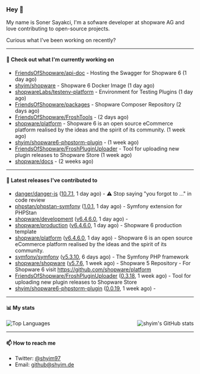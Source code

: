 ### Hey 👋

My name is Soner Sayakci, I'm a sofware developer at shopware AG and love contributing to open-source projects.

Curious what I've been working on recently?

---

#### 👷 Check out what I'm currently working on

- [FriendsOfShopware/api-doc](https://github.com/FriendsOfShopware/api-doc) - Hosting the Swagger for Shopware 6 (1 day ago)
- [shyim/shopware](https://github.com/shyim/shopware) - Shopware 6 Docker Image (1 day ago)
- [shopwareLabs/testenv-platform](https://github.com/shopwareLabs/testenv-platform) - Environment for Testing Plugins (1 day ago)
- [FriendsOfShopware/packages](https://github.com/FriendsOfShopware/packages) - Shopware Composer Repository (2 days ago)
- [FriendsOfShopware/FroshTools](https://github.com/FriendsOfShopware/FroshTools) -  (2 days ago)
- [shopware/platform](https://github.com/shopware/platform) - Shopware 6 is an open source eCommerce platform realised by the ideas and the spirit of its community. (1 week ago)
- [shyim/shopware6-phpstorm-plugin](https://github.com/shyim/shopware6-phpstorm-plugin) -  (1 week ago)
- [FriendsOfShopware/FroshPluginUploader](https://github.com/FriendsOfShopware/FroshPluginUploader) - Tool for uploading new plugin releases to Shopware Store (1 week ago)
- [shopware/docs](https://github.com/shopware/docs) -  (2 weeks ago)

---

#### 🔭 Latest releases I've contributed to

- [danger/danger-js](https://github.com/danger/danger-js) ([10.7.1](https://github.com/danger/danger-js/releases/tag/10.7.1), 1 day ago) - ⚠️ Stop saying &#34;you forgot to …&#34; in code review
- [phpstan/phpstan-symfony](https://github.com/phpstan/phpstan-symfony) ([1.0.1](https://github.com/phpstan/phpstan-symfony/releases/tag/1.0.1), 1 day ago) - Symfony extension for PHPStan
- [shopware/development](https://github.com/shopware/development) ([v6.4.6.0](https://github.com/shopware/development/releases/tag/v6.4.6.0), 1 day ago) - 
- [shopware/production](https://github.com/shopware/production) ([v6.4.6.0](https://github.com/shopware/production/releases/tag/v6.4.6.0), 1 day ago) - Shopware 6 production template
- [shopware/platform](https://github.com/shopware/platform) ([v6.4.6.0](https://github.com/shopware/platform/releases/tag/v6.4.6.0), 1 day ago) - Shopware 6 is an open source eCommerce platform realised by the ideas and the spirit of its community.
- [symfony/symfony](https://github.com/symfony/symfony) ([v5.3.10](https://github.com/symfony/symfony/releases/tag/v5.3.10), 6 days ago) - The Symfony PHP framework
- [shopware/shopware](https://github.com/shopware/shopware) ([v5.7.6](https://github.com/shopware/shopware/releases/tag/v5.7.6), 1 week ago) - Shopware 5 Repository - For Shopware 6 visit https://github.com/shopware/platform
- [FriendsOfShopware/FroshPluginUploader](https://github.com/FriendsOfShopware/FroshPluginUploader) ([0.3.18](https://github.com/FriendsOfShopware/FroshPluginUploader/releases/tag/0.3.18), 1 week ago) - Tool for uploading new plugin releases to Shopware Store
- [shyim/shopware6-phpstorm-plugin](https://github.com/shyim/shopware6-phpstorm-plugin) ([0.0.19](https://github.com/shyim/shopware6-phpstorm-plugin/releases/tag/0.0.19), 1 week ago) - 

---

#### 📊 My stats

<img align="right" alt="shyim's GitHub stats" src="https://github-readme-stats.vercel.app/api?username=shyim&count_private=1&show_icons=true&" />

![Top Languages](https://github-readme-stats.vercel.app/api/top-langs/?username=shyim)

---

#### 📫 How to reach me

- Twitter: [@shyim97](https://twitter.com/shyim97)
- Email: [github@shyim.de](mailto://github@shyim.de)
